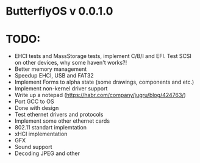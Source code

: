 # ButterflyOS v 0.0.1.0
# TODO:
 - EHCI tests and MassStorage tests, implement C/B/I and EFI. Test SCSI on other devices, why some haven't works?!
 - Better memory management
 - Speedup EHCI, USB and FAT32
 - Implement Forms to alpha state (some drawings, components and etc.)
 - Implement non-kernel driver support
 - Write up a notepad (https://habr.com/company/jugru/blog/424763/)
 - Port GCC to OS
 - Done with design
 - Test ethernet drivers and protocols
 - Implement some other ethernet cards
 - 802.11 standart implemtation
 - xHCI implementation
 - GFX
 - Sound support
 - Decoding JPEG and other